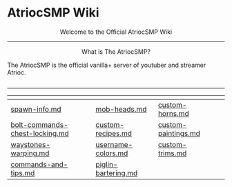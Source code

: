 # AtriocSMP Wiki

<p align="center">Welcome to the Official AtriocSMP Wiki</p>

***

<p align="center">What is The AtriocSMP?</p>

&#x20; The AtriocSMP is the official vanilla+ server of youtuber and streamer Atrioc.

<figure><img src=".gitbook/assets/2025-08-19_02.57.55.png" alt=""><figcaption></figcaption></figure>

***

<table data-header-hidden><thead><tr><th data-type="content-ref"></th><th data-type="content-ref"></th><th data-type="content-ref"></th><th data-hidden data-type="content-ref"></th></tr></thead><tbody><tr><td><a href="spawn-info.md">spawn-info.md</a></td><td><a href="mob-heads.md">mob-heads.md</a></td><td><a href="custom-horns.md">custom-horns.md</a></td><td></td></tr><tr><td><a href="bolt-commands-chest-locking.md">bolt-commands-chest-locking.md</a></td><td><a href="custom-recipes.md">custom-recipes.md</a></td><td><a href="custom-paintings.md">custom-paintings.md</a></td><td></td></tr><tr><td><a href="waystones-warping.md">waystones-warping.md</a></td><td><a href="username-colors.md">username-colors.md</a></td><td><a href="custom-trims.md">custom-trims.md</a></td><td></td></tr><tr><td><a href="commands-and-tips.md">commands-and-tips.md</a></td><td><a href="piglin-bartering.md">piglin-bartering.md</a></td><td></td><td></td></tr></tbody></table>


